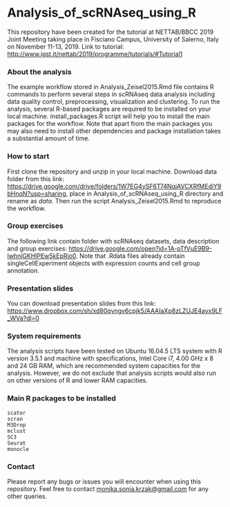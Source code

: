 # Analysis_of_scRNAseq_using_R

This repository have been created for the tutorial at NETTAB/BBCC 2019 Joint Meeting taking place in Fisciano Campus, University of Salerno, Italy on November 11-13, 2019. Link to tutorial: http://www.igst.it/nettab/2019/programme/tutorials/#Tutorial1

### About the analysis

The example workflow stored in Analysis_Zeisel2015.Rmd file contains R commands to perform several steps in scRNAseq data analysis including data quality control, preprocessing, visualization and clustering. To run the analysis, several R-based packages are required to be installed on your local machine. install_packages.R script will help you to install the main packages for the workflow. Note that apart from the main packages you may also need to install other dependencies and package installation takes a substantial amount of time.

### How to start

First clone the repository and unzip in your local machine. Download data folder from this link: https://drive.google.com/drive/folders/1W7EG4ySF6T74NqjAVCXRfMEdiY9bHnqN?usp=sharing, place in Analysis_of_scRNAseq_using_R directory and rename as *data*. Then run the script Analysis_Zeisel2015.Rmd to reproduce the workflow. 

### Group exercises

The following link contain folder with scRNAseq datasets, data description and group exercises: https://drive.google.com/open?id=1A-pTfVuE9B9-lwhnjGKHlPEw5kEpRio0. Note that .Rdata files already contain singleCellExperiment objects with expression counts and cell group annotation.

### Presentation slides

You can download presentation slides from this link: 
https://www.dropbox.com/sh/xd80qvngv6cpjk5/AAAIaXp8zLZUJE4ayx9LF_WVa?dl=0


### System requirements
The analysis scripts have been tested on Ubuntu 16.04.5 LTS system with R version 3.5.1 and machine with specifications, Intel Core i7, 4.00 GHz x 8 and 24 GB RAM, which are recommended system capacities for the analysis. However, we do not exclude that analysis scripts would also run on other versions of R and lower RAM capacities.

### Main R packages to be installed 

```
scater
scran
M3Drop
mclust
SC3
Seurat 
monocle
```

### Contact
Please report any bugs or issues you will encounter when using this repository. Feel free to contact monika.sonia.krzak@gmail.com for any other queries.
